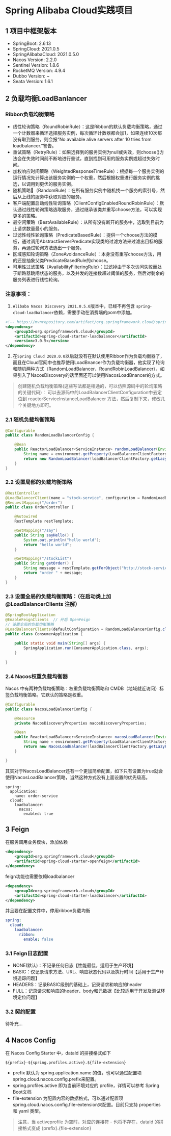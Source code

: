 # Spring Alibaba Cloud实践项目

## 1 项目中框架版本

- SpringBoot: 2.6.13
- SpringCloud: 2021.0.5
- SpringAlibabaCloud: 2021.0.5.0
- Nacos Version: 2.2.0
- Sentinel Version: 1.8.6
- RocketMQ Version: 4.9.4
- Dubbo Version: ~
- Seata Version: 1.6.1

## 2 负载均衡LoadBanlancer

### Ribbon负载均衡策略

- 线性轮询策略（RoundRobinRule）：这是Ribbon的默认负载均衡策略，通过一个计数器来循环选择服务实例，每次循环计数器都会加1，如果连续10次都没有取到服务，则会报“No available alive servers after 10 tries from loadbalancer.”警告。
- 重试策略（RetryRule）：如果选择到的服务实例为null或失效，则choose()方法会在失效时间前不断地进行重试，直到找到可用的服务实例或超过失效时间。
- 加权响应时间策略（WeightedResponseTimeRule）：根据每一个服务实例的运行情况先计算出该服务实例的一个权重，然后根据权重进行服务实例的挑选，以调用到更优的服务实例。
- 随机策略（RandomRule）：在所有服务实例中随机找一个服务的索引号，然后从上线的服务中获取对应的服务。
- 客户端配置启动线性轮询策略（ClientConfigEnabledRoundRobinRule）：默认通过线性轮询策略选取服务，通过继承该类并重写choose方法，可以实现更多的策略。
- 最空闲策略（BestAvailableRule）：从所有没有断开的服务中，选取到目前为止请求数量最小的服务。
- 过滤性线性轮询策略（PredicateBasedRule）：提供一个choose方法的模板，通过调用AbstractServerPredicate实现类的过滤方法来过滤出目标的服务，再通过轮询方法选出一个服务。
- 区域感知轮询策略（ZoneAvoidanceRule）：本身没有重写choose方法，用的还是抽象父类PredicateBasedRule的choose。
- 可用性过滤策略（AvailabilityFilteringRule）：过滤掉由于多次访问失败而处于断路器跳闸状态的服务，以及并发的连接数超过阈值的服务，然后对剩余的服务列表进行线性轮询。


### 注意事项：
1. `Alibaba Nacos Discovery 2021.0.5.0`版本中，已经不再包含 `spring-cloud-loadbalancer`依赖，需要手动在消费端的pom中添加。
```xml
<!-- https://mvnrepository.com/artifact/org.springframework.cloud/spring-cloud-starter-loadbalancer -->
<dependency>
    <groupId>org.springframework.cloud</groupId>
    <artifactId>spring-cloud-starter-loadbalancer</artifactId>
    <version>3.0.5</version>
</dependency>
```

2. 在`Spring Cloud 2020.0.0`以后就没有在默认使用Ribbon作为负载均衡器了，而且在Cloud官网中也推荐使用LoadBnancer作为负载均衡器，他实现了轮询和随机两种方式（RandomLoadBalancer、RoundRobinLoadBalancer），如果引入了NacosDiscovery的话里面还可以使用NacosLoadBnancer的方式。
> 创建随机负载均衡策略(这些写法都是相通的，可以仿照源码中的轮询策略的关键代码)：
> 可以去源码中的LoadBalancerClientConfiguration中去定位到 reactorServiceInstanceLoadBalancer 方法，然后复制下来，修改几个关键地方即可。



### 2.1 随机负载均衡策略

```java
@Configurable
public class RandomLoadBalancerConfig {

    @Bean
    public ReactorLoadBalancer<ServiceInstance> randomLoadBalancer(Environment environment, LoadBalancerClientFactory loadBalancerClientFactory) {
        String name = environment.getProperty(LoadBalancerClientFactory.PROPERTY_NAME);
        return new RandomLoadBalancer(loadBalancerClientFactory.getLazyProvider(name, ServiceInstanceListSupplier.class), name);
    }
}
```

### 2.2 设置局部的负载均衡策略

```java
@RestController
@LoadBalancerClient(name = "stock-service", configuration = RandomLoadBalancerConfig.class)
@RequestMapping("/order")
public class OrderController {

    @Autowired
    RestTemplate restTemplate;

    @GetMapping("/say")
    public String sayHello() {
        System.out.println("hello world");
        return "hello world";
    }

    @GetMapping("/stockList")
    public String getOrder() {
        String message = restTemplate.getForObject("http://stock-service/stock/list", String.class);
        return "order " + message;
    }
}
```

### 2.3 设置全局的负载均衡策略：（在启动类上加 @LoadBalancerClients 注解）
```java
@SpringBootApplication
@EnableFeignClients  // 开启 OpenFeign
// 设置全局的负载均衡策略
@LoadBalancerClients(defaultConfiguration = RandomLoadBalancerConfig.class)
public class ConsumerApplication {
 
    public static void main(String[] args) {
        SpringApplication.run(ConsumerApplication.class, args);
    }
 
}
```

### 2.4 Nacos权重负载均衡器

Nacos 中有两种负载均衡策略：权重负载均衡策略和 CMDB（地域就近访问）标签负载均衡策略。它默认的策略是权重。

```java
@Configurable
public class NacosLoadBalancerConfig {

    @Resource
    private NacosDiscoveryProperties nacosDiscoveryProperties;

    @Bean
    public ReactorLoadBalancer<ServiceInstance> nacosLoadBalancer(Environment environment, LoadBalancerClientFactory loadBalancerClientFactory) {
        String name = environment.getProperty(LoadBalancerClientFactory.PROPERTY_NAME);
        return new NacosLoadBalancer(loadBalancerClientFactory.getLazyProvider(name, ServiceInstanceListSupplier.class), name, nacosDiscoveryProperties);
    }

}
```

其实对于NacosLoadBalancer还有一个更加简单配置，如下只有设置为true就会使用NacosLoadBalancer策略，当然这种方式没有上面设置的优先级高。

```
spring:
  application:
    name: order-service
  cloud:
    loadbalancer:
      nacos:
        enabled: true
```

## 3 Feign

在服务调用业务模块，添加依赖

```xml
<dependency>
    <groupId>org.springframework.cloud</groupId>
    <artifactId>spring-cloud-starter-openfeign</artifactId>
</dependency>
```

feign功能也需要依赖loadbalancer

```xml
<dependency>
    <groupId>org.springframework.cloud</groupId>
    <artifactId>spring-cloud-starter-loadbalancer</artifactId>
</dependency>
```

并且要在配置文件中，停用ribbon负载均衡

```yml
spring:
  cloud:
    loadbalancer:
      ribbon:
        enable: false
```

### 3.1 Feign日志配置

- NONE(默认)：不记录任何日志【性能最佳，适用于生产环境】
- BASIC：仅记录请求方法、URL、响应状态代码以及执行时间【适用于生产环境追踪问题】
- HEADERS：记录BASIC级别的基础上，记录请求和响应的header
- FULL：记录请求和响应的header、body和元数据【比较适用于开发及测试环境定位问题】

### 3.2 契约配置

待补充...



## 4 Nacos Config

在 Nacos Config Starter 中，dataId 的拼接格式如下

`${prefix}-${spring.profiles.active}.${file-extension}`

- prefix 默认为 spring.application.name 的值，也可以通过配置项 spring.cloud.nacos.config.prefix来配置。
- spring.profiles.active 即为当前环境对应的 profile，详情可以参考 Spring Boot文档
- file-extension 为配置内容的数据格式，可以通过配置项 spring.cloud.nacos.config.file-extension来配置。目前只支持 properties 和 yaml 类型。

> 注意，当 activeprofile 为空时，对应的连接符 - 也将不存在，dataId 的拼接格式变成 {prefix}.{file-extension}
